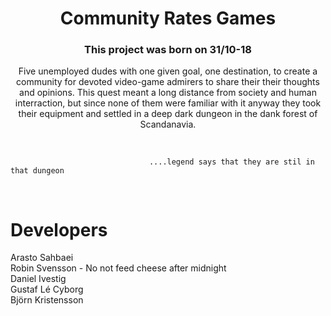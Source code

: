   <h1 align="center"> Community Rates Games </h1>
 <h3 align="center">This project was born on 31/10-18</h3>
<p align="center"> Five unemployed dudes with one given goal, one destination, to create a community for devoted video-game admirers to share their their thoughts and opinions.
This quest meant a long distance from society and human interraction, but since none of them were familiar with it anyway they took their equipment and settled in a deep dark dungeon in the dank forest of Scandanavia.
</p>
<br />

                                   ....legend says that they are stil in that dungeon

<br />

# Developers
Arasto Sahbaei <br />
Robin Svensson - No not feed cheese after midnight<br />
Daniel Ivestig <br />
Gustaf Lé Cyborg <br />
Björn Kristensson


